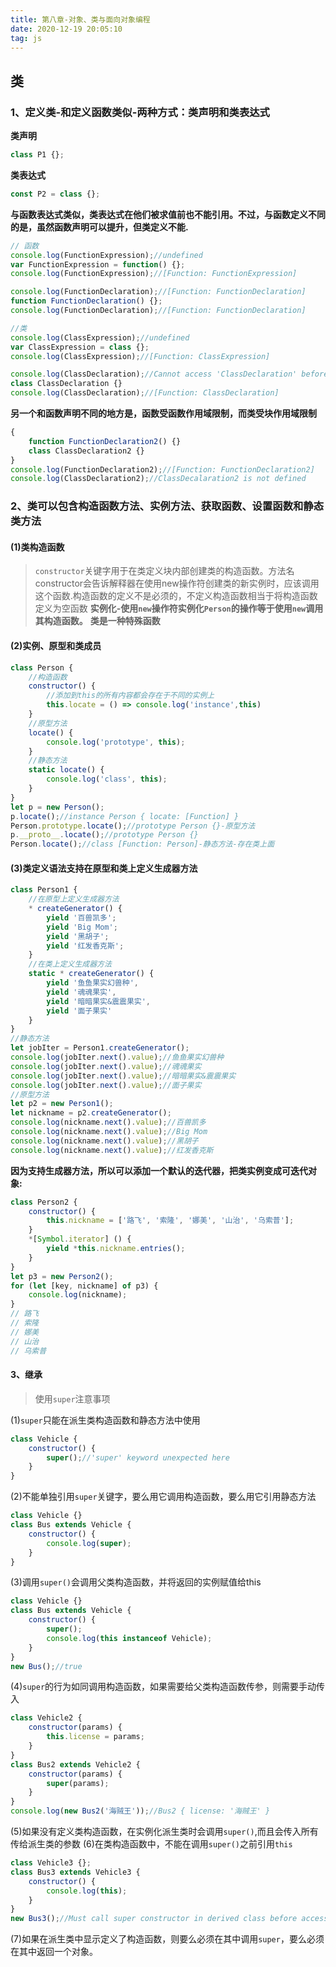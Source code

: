 ```yaml
---
title: 第八章-对象、类与面向对象编程
date: 2020-12-19 20:05:10
tag: js
---
```


## 类

### 1、定义类-和定义函数类似-两种方式：类声明和类表达式
**类声明**
```js
class P1 {};
```
**类表达式**
```js
const P2 = class {};
```
**与函数表达式类似，类表达式在他们被求值前也不能引用。不过，与函数定义不同的是，虽然函数声明可以提升，但类定义不能.**
```js
// 函数
console.log(FunctionExpression);//undefined
var FunctionExpression = function() {};
console.log(FunctionExpression);//[Function: FunctionExpression]

console.log(FunctionDeclaration);//[Function: FunctionDeclaration]
function FunctionDeclaration() {};
console.log(FunctionDeclaration);//[Function: FunctionDeclaration]

//类
console.log(ClassExpression);//undefined
var ClassExpression = class {};
console.log(ClassExpression);//[Function: ClassExpression]

console.log(ClassDeclaration);//Cannot access 'ClassDeclaration' before initialization
class ClassDeclaration {}
console.log(ClassDeclaration);//[Function: ClassDeclaration]
```

**另一个和函数声明不同的地方是，函数受函数作用域限制，而类受块作用域限制**
```js
{
    function FunctionDeclaration2() {}
    class ClassDeclaration2 {}
}
console.log(FunctionDeclaration2);//[Function: FunctionDeclaration2]
console.log(ClassDeclaration2);//ClassDecalaration2 is not defined
```

### 2、类可以包含构造函数方法、实例方法、获取函数、设置函数和静态类方法

#### (1)类构造函数
>`constructor`关键字用于在类定义块内部创建类的构造函数。方法名constructor会告诉解释器在使用new操作符创建类的新实例时，应该调用这个函数.构造函数的定义不是必须的，不定义构造函数相当于将构造函数定义为空函数
**实例化-使用`new`操作符实例化`Person`的操作等于使用`new`调用其构造函数。**
**类是一种特殊函数**

#### (2)实例、原型和类成员
```js
class Person {
    //构造函数
    constructor() {
        //添加到this的所有内容都会存在于不同的实例上
        this.locate = () => console.log('instance',this)
    }
    //原型方法
    locate() {
        console.log('prototype', this);
    }
    //静态方法
    static locate() {
        console.log('class', this);
    }
}
let p = new Person();
p.locate();//instance Person { locate: [Function] }
Person.prototype.locate();//prototype Person {}-原型方法
p.__proto__.locate();//prototype Person {}
Person.locate();//class [Function: Person]-静态方法-存在类上面
```

#### (3)类定义语法支持在原型和类上定义生成器方法
```js
class Person1 {
    //在原型上定义生成器方法
    * createGenerator() {
        yield '百兽凯多';
        yield 'Big Mom';
        yield '黑胡子';
        yield '红发香克斯';
    }
    //在类上定义生成器方法
    static * createGenerator() {
        yield '鱼鱼果实幻兽种',
        yield '魂魂果实',
        yield '暗暗果实&震震果实',
        yield '面子果实'
    }
}
//静态方法
let jobIter = Person1.createGenerator();
console.log(jobIter.next().value);//鱼鱼果实幻兽种
console.log(jobIter.next().value);//魂魂果实
console.log(jobIter.next().value);//暗暗果实&震震果实
console.log(jobIter.next().value);//面子果实
//原型方法
let p2 = new Person1();
let nickname = p2.createGenerator();
console.log(nickname.next().value);//百兽凯多
console.log(nickname.next().value);//Big Mom
console.log(nickname.next().value);//黑胡子
console.log(nickname.next().value);//红发香克斯
```
**因为支持生成器方法，所以可以添加一个默认的迭代器，把类实例变成可迭代对象:**
```js
class Person2 {
    constructor() {
        this.nickname = ['路飞', '索隆', '娜美', '山治', '乌索普'];
    }
    *[Symbol.iterator] () {
        yield *this.nickname.entries();
    }
}
let p3 = new Person2();
for (let [key, nickname] of p3) {
    console.log(nickname);
}
// 路飞
// 索隆
// 娜美
// 山治
// 乌索普
```

#### 3、继承
>使用`super`注意事项

(1)`super`只能在派生类构造函数和静态方法中使用
```js
class Vehicle {
    constructor() {
        super();//'super' keyword unexpected here
    }
}
```
(2)不能单独引用`super`关键字，要么用它调用构造函数，要么用它引用静态方法
```js
class Vehicle {}
class Bus extends Vehicle {
    constructor() {
        console.log(super);
    }
}
```
(3)调用`super()`会调用父类构造函数，并将返回的实例赋值给this
```js
class Vehicle {}
class Bus extends Vehicle {
    constructor() {
        super();
        console.log(this instanceof Vehicle);
    }
}
new Bus();//true
```
(4)`super`的行为如同调用构造函数，如果需要给父类构造函数传参，则需要手动传入
```js
class Vehicle2 {
    constructor(params) {
        this.license = params;
    }
}
class Bus2 extends Vehicle2 {
    constructor(params) {
        super(params);
    }
}
console.log(new Bus2('海贼王'));//Bus2 { license: '海贼王' }
```
(5)如果没有定义类构造函数，在实例化派生类时会调用`super()`,而且会传入所有传给派生类的参数
(6)在类构造函数中，不能在调用`super()`之前引用`this`
```js
class Vehicle3 {};
class Bus3 extends Vehicle3 {
    constructor() {
        console.log(this);
    }
}
new Bus3();//Must call super constructor in derived class before accessing 'this' or returning from derived constructor
```
(7)如果在派生类中显示定义了构造函数，则要么必须在其中调用`super`，要么必须在其中返回一个对象。